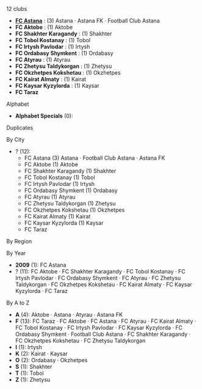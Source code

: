 12 clubs

- [**FC Astana**](https://en.wikipedia.org/wiki/FC_Astana) : (3) Astana · Astana FK · Football Club Astana
- **FC Aktobe** : (1) Aktobe
- **FC Shakhter Karagandy** : (1) Shakhter
- **FC Tobol Kostanay** : (1) Tobol
- **FC Irtysh Pavlodar** : (1) Irtysh
- **FC Ordabasy Shymkent** : (1) Ordabasy
- **FC Atyrau** : (1) Atyrau
- **FC Zhetysu Taldykorgan** : (1) Zhetysu
- **FC Okzhetpes Kokshetau** : (1) Okzhetpes
- **FC Kairat Almaty** : (1) Kairat
- **FC Kaysar Kyzylorda** : (1) Kaysar
- **FC Taraz**




Alphabet

- **Alphabet Specials** (0): 




Duplicates





By City

- ? (12): 
  - FC Astana  (3) Astana · Football Club Astana · Astana FK
  - FC Aktobe  (1) Aktobe
  - FC Shakhter Karagandy  (1) Shakhter
  - FC Tobol Kostanay  (1) Tobol
  - FC Irtysh Pavlodar  (1) Irtysh
  - FC Ordabasy Shymkent  (1) Ordabasy
  - FC Atyrau  (1) Atyrau
  - FC Zhetysu Taldykorgan  (1) Zhetysu
  - FC Okzhetpes Kokshetau  (1) Okzhetpes
  - FC Kairat Almaty  (1) Kairat
  - FC Kaysar Kyzylorda  (1) Kaysar
  - FC Taraz 




By Region





By Year

- **2009** (1):   FC Astana
- ? (11):   FC Aktobe · FC Shakhter Karagandy · FC Tobol Kostanay · FC Irtysh Pavlodar · FC Ordabasy Shymkent · FC Atyrau · FC Zhetysu Taldykorgan · FC Okzhetpes Kokshetau · FC Kairat Almaty · FC Kaysar Kyzylorda · FC Taraz






By A to Z

- **A** (4): Aktobe · Astana · Atyrau · Astana FK
- **F** (13): FC Taraz · FC Aktobe · FC Astana · FC Atyrau · FC Kairat Almaty · FC Tobol Kostanay · FC Irtysh Pavlodar · FC Kaysar Kyzylorda · FC Ordabasy Shymkent · Football Club Astana · FC Shakhter Karagandy · FC Okzhetpes Kokshetau · FC Zhetysu Taldykorgan
- **I** (1): Irtysh
- **K** (2): Kairat · Kaysar
- **O** (2): Ordabasy · Okzhetpes
- **S** (1): Shakhter
- **T** (1): Tobol
- **Z** (1): Zhetysu




